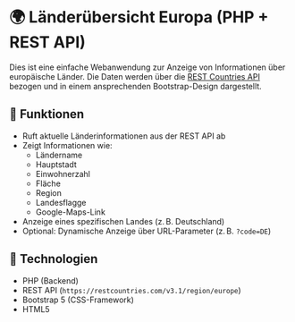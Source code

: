 # 🌍 Länderübersicht Europa (PHP + REST API)

Dies ist eine einfache Webanwendung zur Anzeige von Informationen über europäische Länder. Die Daten werden über die [REST Countries API](https://restcountries.com/) bezogen und in einem ansprechenden Bootstrap-Design dargestellt.

## 🔧 Funktionen

- Ruft aktuelle Länderinformationen aus der REST API ab
- Zeigt Informationen wie:
  - Ländername
  - Hauptstadt
  - Einwohnerzahl
  - Fläche
  - Region
  - Landesflagge
  - Google-Maps-Link
- Anzeige eines spezifischen Landes (z. B. Deutschland)
- Optional: Dynamische Anzeige über URL-Parameter (z. B. `?code=DE`)

## 🧰 Technologien

- PHP (Backend)
- REST API (`https://restcountries.com/v3.1/region/europe`)
- Bootstrap 5 (CSS-Framework)
- HTML5
